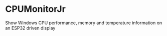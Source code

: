 # CPUMonitorJr
 Show Windows CPU performance, memory and temperature information on an ESP32 driven display
